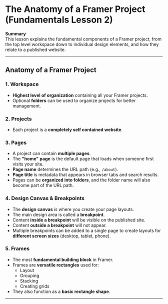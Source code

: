 # The Anatomy of a Framer Project (Fundamentals Lesson 2)

**Summary**  
This lesson explains the fundamental components of a Framer project, from the top level workspace down to individual design elements, and how they relate to a published website.

---

## Anatomy of a Framer Project

### 1. Workspace
- **Highest level of organization** containing all your Framer projects.  
- Optional **folders** can be used to organize projects for better management.

### 2. Projects
- Each project is a **completely self contained website**.

### 3. Pages
- A project can contain **multiple pages**.
- The **"home" page** is the default page that loads when someone first visits your site.
- **Page name** determines the URL path (e.g., `/about`).
- **Page title** is metadata that appears in browser tabs and search results.
- Pages can be **organized into folders**, and the folder name will also become part of the URL path.

### 4. Design Canvas & Breakpoints
- The **design canvas** is where you create your page layouts.
- The main design area is called a **breakpoint**.
- Content **inside a breakpoint** will be visible on the published site.  
- Content **outside a breakpoint** will not appear.
- Multiple breakpoints can be added to a single page to create layouts for **different screen sizes** (desktop, tablet, phone).

### 5. Frames
- The most **fundamental building block** in Framer.
- Frames are **versatile rectangles** used for:
  - Layout
  - Grouping
  - Stacking
  - Creating grids
- They also function as a **basic rectangle shape**.

---

